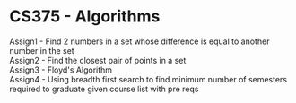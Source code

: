 # CS375 - Algorithms
Assign1 - Find 2 numbers in a set whose difference is equal to another number in the set  
Assign2 - Find the closest pair of points in a set  
Assign3 - Floyd's Algorithm   
Assign4 - Using breadth first search to find minimum number of semesters required to graduate given course list with pre reqs 
